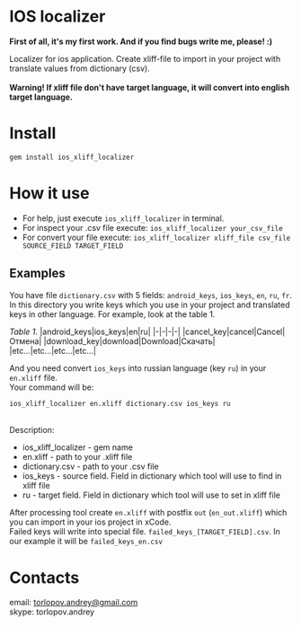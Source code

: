 # IOS localizer

**First of all, it's my first work. And if you find bugs write me, please! :)**

Localizer for ios application. Create xliff-file to import in your project with translate values from dictionary (csv).<br><br>
**Warning! If xliff file don't have target language, it will convert into english target language.**

# Install

```bash
gem install ios_xliff_localizer
```

# How it use

* For help, just execute `ios_xliff_localizer` in terminal.
* For inspect your .csv file execute:  `ios_xliff_localizer your_csv_file`
* For convert your file execute:  `ios_xliff_localizer xliff_file csv_file SOURCE_FIELD TARGET_FIELD`

## Examples
You have file `dictionary.csv` with 5 fields: `android_keys`, `ios_keys`, `en`, `ru`, `fr`.
In this directory you write keys which you use in your project and translated keys in other language.
For example, look at the table 1.

*Table 1.*
|android_keys|ios_keys|en|ru|
|-|-|-|-|
|cancel_key|cancel|Cancel|Отмена|
|download_key|download|Download|Скачать|
|etc...|etc...|etc...|etc...|

And you need convert `ios_keys` into russian language (key `ru`) in your `en.xliff` file.
<br>Your command will be:<br>
```bash
ios_xliff_localizer en.xliff dictionary.csv ios_keys ru
```
<br>Description:
* ios_xliff_localizer        - gem name
* en.xliff             - path to your .xliff file
* dictionary.csv       - path to your .csv file
* ios_keys             - source field. Field in dictionary which tool will use to find in xliff file
* ru                   - target field. Field in dictionary which tool will use to set in xliff file

After processing tool create ` en.xliff ` with postfix `out` (`en_out.xliff`) which you can import in your ios project in xCode.
<br>Failed keys will write into special file. `failed_keys_[TARGET_FIELD].csv`. In our example it will be `failed_keys_en.csv`

# Contacts

email: torlopov.andrey@gmail.com </br>
skype: torlopov.andrey
